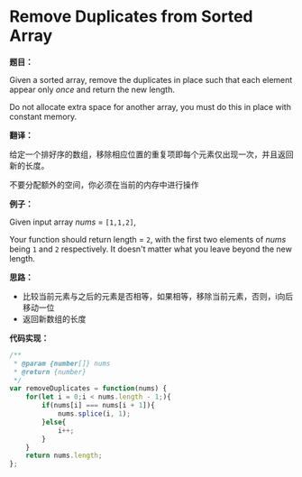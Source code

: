 # Remove Duplicates from Sorted Array

**题目：**

Given a sorted array, remove the duplicates in place such that each element appear only *once* and return the new length.

Do not allocate extra space for another array, you must do this in place with constant memory.

**翻译：**

给定一个排好序的数组，移除相应位置的重复项即每个元素仅出现一次，并且返回新的长度。

不要分配额外的空间，你必须在当前的内存中进行操作

**例子：**

Given input array *nums* = `[1,1,2]`,

Your function should return length = `2`, with the first two elements of *nums* being `1` and `2` respectively. It doesn't matter what you leave beyond the new length.

**思路：**

* 比较当前元素与之后的元素是否相等，如果相等，移除当前元素，否则，i向后移动一位
* 返回新数组的长度

**代码实现：**

```javascript
/**
 * @param {number[]} nums
 * @return {number}
 */
var removeDuplicates = function(nums) {
    for(let i = 0;i < nums.length - 1;){
        if(nums[i] === nums[i + 1]){
            nums.splice(i, 1);
        }else{
            i++;
        }
    }
    return nums.length;
};
```

